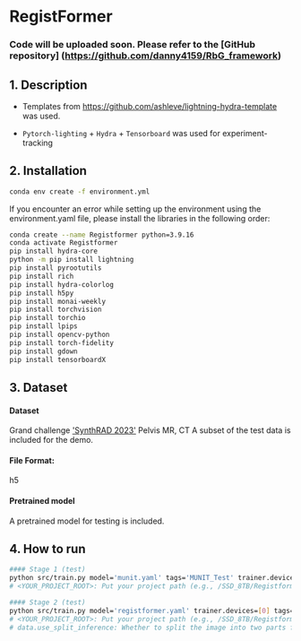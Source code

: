 # RegistFormer 
### Code will be uploaded soon. Please refer to the [GitHub repository] (https://github.com/danny4159/RbG_framework)




## 1. Description

- Templates from https://github.com/ashleve/lightning-hydra-template was used.

- `Pytorch-lighting` + `Hydra` + `Tensorboard` was used for experiment-tracking


## 2. Installation

```bash
conda env create -f environment.yml
```

If you encounter an error while setting up the environment using the environment.yaml file, please install the libraries in the following order:
```bash
conda create --name Registformer python=3.9.16
conda activate Registformer
pip install hydra-core
python -m pip install lightning
pip install pyrootutils
pip install rich
pip install hydra-colorlog
pip install h5py
pip install monai-weekly
pip install torchvision
pip install torchio
pip install lpips
pip install opencv-python
pip install torch-fidelity
pip install gdown
pip install tensorboardX
```

## 3. Dataset
#### Dataset 
Grand challenge ['SynthRAD 2023'](https://synthrad2023.grand-challenge.org/) Pelvis MR, CT
A subset of the test data is included for the demo.

#### File Format: 
h5

#### Pretrained model
A pretrained model for testing is included.

## 4. How to run

```bash
#### Stage 1 (test)
python src/train.py model='munit.yaml' tags='MUNIT_Test' trainer.devices=[0] train=False ckpt_path='<YOUR_PROJECT_PATH>/pretrained/synthesis/munit_synthesis_epoch98.ckpt'
# <YOUR_PROJECT_ROOT>: Put your project path (e.g., /SSD_8TB/Registformer)
```

```bash
#### Stage 2 (test)
python src/train.py model='registformer.yaml' trainer.devices=[0] tags='Registformer_MrCtPelvis_MUNIT_Test' data.use_split_inference=true train=False ckpt_path='<YOUR_PROJECT_ROOT>/pretrained/proposed/proposed_weight.ckpt'
# <YOUR_PROJECT_ROOT>: Put your project path (e.g., /SSD_8TB/Registformer)
# data.use_split_inference: Whether to split the image into two parts for inference. Set to False if memory is sufficient.
```
